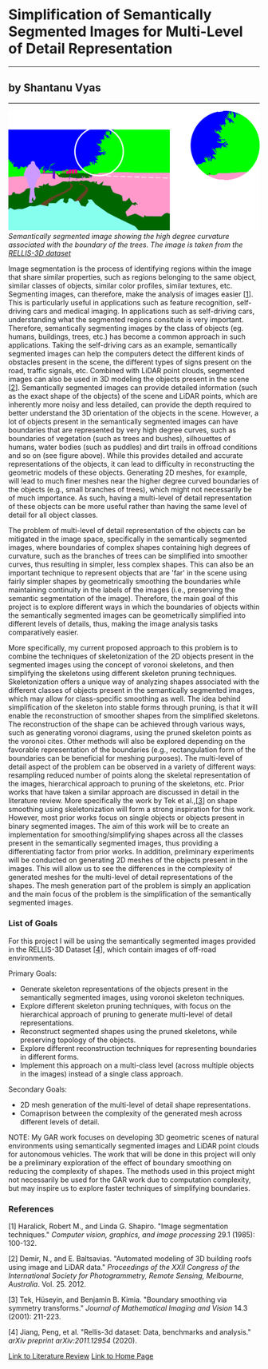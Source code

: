 <!-- layout: default
title: "Project Proposal"
permalink: /csce645/proposal/ -->
# Simplification of Semantically Segmented Images for Multi-Level of Detail Representation
---
## by Shantanu Vyas
---

![Image](/assets/images/proposal_pic_00.png) *Semantically segmented image showing the high degree curvature associated with the boundary of the trees. The image is taken from the [RELLIS-3D dataset](https://arxiv.org/abs/2011.12954)*

Image segmentation is the process of identifying regions within the image that share similar properties, such as regions belonging to the same object, similar classes of objects, similar color profiles, similar textures, etc. Segmenting images, can therefore, make the analysis of images easier [[1](https://www.sciencedirect.com/science/article/pii/S0734189X85901537)]. This is particularly useful in applications such as feature recognition, self-driving cars and medical imaging. In applications such as self-driving cars, understanding what the segmented regions consitute is very important. Therefore, semantically segmenting images by the class of objects (eg. humans, buildings, trees, etc.) has become a common approach in such applications. Taking the self-driving cars as an example, semantically segmented images can help the computers detect the different kinds of obstacles present in the scene, the different types of signs present on the road, traffic signals, etc. Combined with LiDAR point clouds, segmented images can also be used in 3D modeling the objects present in the scene [[2](https://ethz.ch/content/dam/ethz/special-interest/baug/igp/photogrammetry-remote-sensing-dam/documents/pdf/isprs_2012_demir_baltsavias.pdf)]. Semantically segmented images can provide detailed information (such as the exact shape of the objects) of the scene and LiDAR points, which are inherently more noisy and less detailed, can provide the depth required to better understand the 3D orientation of the objects in the scene. However, a lot of objects present in the semantically segmented images can have boundaries that are represented by very high degree curves, such as boundaries of vegetation (such as trees and bushes), silhouettes of humans, water bodies (such as puddles) and dirt trails in offroad conditions and so on (see figure above). While this provides detailed and accurate representations of the objects, it can lead to difficulty in reconstructing the geometric models of these objects. Generating 2D meshes, for example, will lead to much finer meshes near the higher degree curved boundaries of the objects (e.g., small branches of trees), which might not necessarily be of much importance. As such, having a multi-level of detail representation of these objects can be more useful rather than having the same level of detail for all object classes. 

The problem of multi-level of detail representation of the objects can be mitigated in the image space, specifically in the semantically segmented images, where boundaries of complex shapes containing high degrees of curvature, such as the branches of trees can be simplified into smoother curves, thus resulting in simpler, less complex shapes. This can also be an important technique to represent objects that are 'far' in the scene using fairly simpler shapes by geometrically smoothing the boundaries while maintaining continuity in the labels of the images (i.e., preserving the semantic segmentation of the image). Therefore, the main goal of this project is to explore different ways in which the boundaries of objects within the semantically segmented images can be geometrically simplified into different levels of details, thus, making the image analysis tasks comparatively easier. 

More specifically, my current proposed approach to this problem is to combine the techniques of skeletonization of the 2D objects present in the segmented images using the concept of voronoi skeletons, and then simplifying the skeletons using different skeleton pruning techniques. Skeletonization offers a unique way of analyzing shapes associated with the different classes of objects present in the semantically segmented images, which may allow for class-specific smoothing as well. The idea behind simplification of the skeleton into stable forms through pruning, is that it will enable the reconstruction of smoother shapes from the simplified skeletons. The reconstruction of the shape can be achieved through various ways, such as generating voronoi diagrams, using the pruned skeleton points as the voronoi cites. Other methods will also be explored depending on the favorable representation of the boundaries (e.g., rectangulation form of the boundaries can be beneficial for meshing purposes). The multi-level of detail aspect of the problem can be observed in a variety of different ways: resampling reduced number of points along the skeletal representation of the images, hierarchical approach to pruning of the skeletons, etc. Prior works that have taken a similar approach are discussed in detail in the literature review. More specifically the work by Tek et al.,[[3](https://link.springer.com/article/10.1023/A:1011229911541)] on shape smoothing using skeletonization will form a strong inspiration for this work. However, most prior works focus on single objects or objects present in binary segmented images. The aim of this work will be to create an implementation for smoothing/simplifying shapes across all the classes present in the semantically segmented images, thus providing a differentiating factor from prior works. In addition, preliminary experiments will be conducted on generating 2D meshes of the objects present in the images. This will allow us to see the differences in the complexity of generated meshes for the multi-level of detail representations of the shapes. The mesh generation part of the problem is simply an application and the main focus of the problem is the simplification of the semantically segmented images.

### List of Goals
For this project I will be using the semantically segmented images provided in the RELLIS-3D Dataset [[4](https://arxiv.org/abs/2011.12954)], which contain images of off-road environments.

Primary Goals:
- Generate skeleton representations of the objects present in the semantically segmented images, using voronoi skeleton techniques.
- Explore different skeleton pruning techniques, with focus on the hierarchical approach of pruning to generate multi-level of detail representations.
- Reconstruct segmented shapes using the pruned skeletons, while preserving topology of the objects.
- Explore different reconstruction techniques for representing boundaries in different forms.
- Implement this approach on a multi-class level (across multiple objects in the images) instead of a single class approach.

Secondary Goals:
- 2D mesh generation of the multi-level of detail shape representations.
- Comaprison between the complexity of the generated mesh across different levels of detail.

NOTE: My GAR work focuses on developing 3D geometric scenes of natural environments using semantically segmented images and LiDAR point clouds for autonomous vehicles. The work that will be done in this project will only be a preliminary exploration of the effect of boundary smoothing on reducing the complexity of shapes. The methods used in this project might not necessarily be used for the GAR work due to computation complexity, but may inspire us to explore faster techniques of simplifying boundaries.

### References
[1] Haralick, Robert M., and Linda G. Shapiro. "Image segmentation techniques." _Computer vision, graphics, and image processing_ 29.1 (1985): 100-132.

[2] Demir, N., and E. Baltsavias. "Automated modeling of 3D building roofs using image and LiDAR data." _Proceedings of the XXII Congress of the International Society for Photogrammetry, Remote Sensing, Melbourne, Australia_. Vol. 25. 2012.

[3] Tek, Hüseyin, and Benjamin B. Kimia. "Boundary smoothing via symmetry transforms." _Journal of Mathematical Imaging and Vision_ 14.3 (2001): 211-223.

[4] Jiang, Peng, et al. "Rellis-3d dataset: Data, benchmarks and analysis." _arXiv preprint arXiv:2011.12954_ (2020).

[Link to Literature Review](https://sjvyas.github.io/csce645/literature-review)
[Link to Home Page](https://sjvyas.github.io/csce645/)

